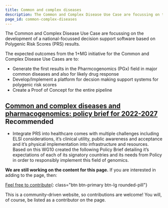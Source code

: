 ```yaml
---
title: Common and complex diseases
description: The Common and Complex Disease Use Case are focussing on the development of a national-focussed decision support software based on Polygenic Risk Scores (PRS) results. 
page_id: common-complex-diseases
---
```

The Common and Complex Disease Use Case are focussing on the development of a national-focussed decision support software based on Polygenic Risk Scores (PRS) results. 

The expected outcomes from the 1+MG initiative for the Common and Complex Disease Use Cases are to:

* Generate the first results in the Pharmcogenomics (PGx) field in major common diseases and also for likely drug response
* Develop/Implement a platform for decsion making support systems for polygenic risk scores
* Create a Proof of Concept for the entire pipeline

## [Common and complex diseases and pharmacogenomics: policy brief for 2022-2027](https://ec.europa.eu/newsroom/dae/redirection/document/93728) <span class="badge badge-dark">Recommended<i class="fa-solid fa-thumbs-up"></i></span>
* Integrate PRS into healthcare comes with multiple challenges including ELSI considerations, it’s clinical utility, public awareness and acceptance and it’s physical implementation into infrastructure and resources. Based on this WG10 created the following Policy Brief detailing it’s expectations of each of its signatory countries and its needs from Policy in order to responsibly implement this field of genomics. 



**We are still working on the content for this page.** If you are interested in adding to the page, then:

[Feel free to contribute](how_to_contribute){: class="btn btn-primary btn-lg rounded-pill"}

This is a community-driven website, so contributions are welcome! You will, of course, be listed as a contributor on the page.
